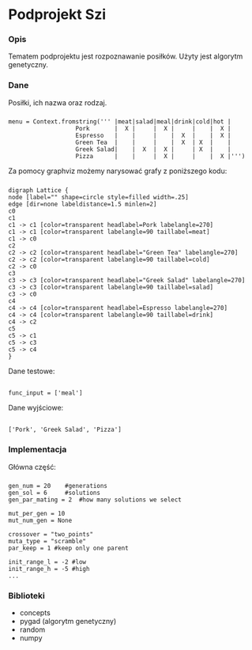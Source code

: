 # Podprojekt Szi

### Opis

Tematem podprojektu jest rozpoznawanie posiłków.
Użyty jest algorytm genetyczny.

### Dane

Posiłki, ich nazwa oraz rodzaj.

#####

    menu = Context.fromstring(''' |meat|salad|meal|drink|cold|hot |
                       Pork       |  X |     |  X |     |    |  X |
                       Espresso   |    |     |    |  X  |    |  X |
                       Green Tea  |    |     |    |  X  | X  |    |
                       Greek Salad|    |  X  |  X |     | X  |    |
                       Pizza      |    |     |  X |     |    |  X |''')


Za pomocy graphviz możemy narysować grafy z poniższego kodu:  

#####
    digraph Lattice {
	node [label="" shape=circle style=filled width=.25]
	edge [dir=none labeldistance=1.5 minlen=2]
	c0
	c1
	c1 -> c1 [color=transparent headlabel=Pork labelangle=270]
	c1 -> c1 [color=transparent labelangle=90 taillabel=meat]
	c1 -> c0
	c2
	c2 -> c2 [color=transparent headlabel="Green Tea" labelangle=270]
	c2 -> c2 [color=transparent labelangle=90 taillabel=cold]
	c2 -> c0
	c3
	c3 -> c3 [color=transparent headlabel="Greek Salad" labelangle=270]
	c3 -> c3 [color=transparent labelangle=90 taillabel=salad]
	c3 -> c0
	c4
	c4 -> c4 [color=transparent headlabel=Espresso labelangle=270]
	c4 -> c4 [color=transparent labelangle=90 taillabel=drink]
	c4 -> c2
	c5
	c5 -> c1
	c5 -> c3
	c5 -> c4
    }

Dane testowe: 

##
    func_input = ['meal']

Dane wyjściowe: 

##
    ['Pork', 'Greek Salad', 'Pizza']


### Implementacja

Główna część:

#####
    gen_num = 20    #generations
    gen_sol = 6     #solutions
    gen_par_mating = 2  #how many solutions we select
    
    mut_per_gen = 10
    mut_num_gen = None
    
    crossover = "two_points"
    muta_type = "scramble"
    par_keep = 1 #keep only one parent
    
    init_range_l = -2 #low
    init_range_h = -5 #high
    ...
    
 
### Biblioteki

* concepts
* pygad     (algorytm genetyczny)
* random
* numpy

